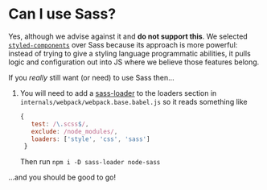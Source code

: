 # Can I use Sass?

Yes, although we advise against it and **do not support this**. We selected
[`styled-components`](https://github.com/styled-components/styled-components)
over Sass because its approach is more powerful: instead of trying to
give a styling language programmatic abilities, it pulls logic and configuration
out into JS where we believe those features belong.

If you _really_ still want (or need) to use Sass then...

1. You will need to add a [sass-loader](https://github.com/jtangelder/sass-loader)
to the loaders section in `internals/webpack/webpack.base.babel.js` so it reads something like
   ```javascript
   {
      test: /\.scss$/,
      exclude: /node_modules/,
      loaders: ['style', 'css', 'sass']
    }
    ```

    Then run `npm i -D sass-loader node-sass`

...and you should be good to go!
